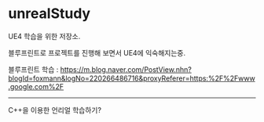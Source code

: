 # unrealStudy

UE4 학습을 위한 저장소.

블루프린트로 프로젝트를 진행해 보면서 UE4에 익숙해지는중.

블루프린트 학습 : https://m.blog.naver.com/PostView.nhn?blogId=foxmann&logNo=220266486716&proxyReferer=https:%2F%2Fwww.google.com%2F 

------

C++을 이용한 언리얼 학습하기? 
